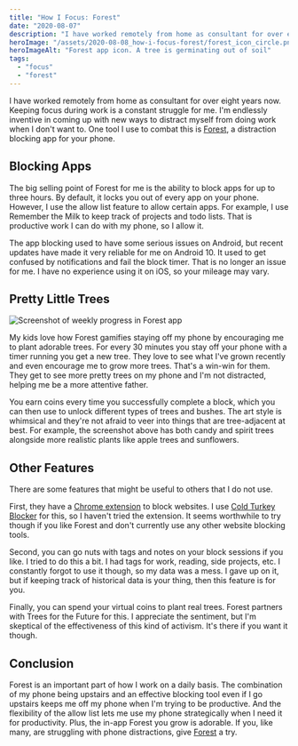 ```yaml
---
title: "How I Focus: Forest"
date: "2020-08-07"
description: "I have worked remotely from home as consultant for over eight years now. Keeping focus during work is a constant struggle for me. I'm endlessly inventive in coming up with new ways to distract myself from doing work when I don't want to. One tool I use to combat this is Forest, a distraction blocking app for your phone."
heroImage: "/assets/2020-08-08_how-i-focus-forest/forest_icon_circle.png"
heroImageAlt: "Forest app icon. A tree is germinating out of soil"
tags: 
  - "focus"
  - "forest"
---
```


I have worked remotely from home as consultant for over eight years now. Keeping focus during work is a constant struggle for me. I'm endlessly inventive in coming up with new ways to distract myself from doing work when I don't want to. One tool I use to combat this is [Forest](https://www.forestapp.cc/), a distraction blocking app for your phone.

## Blocking Apps

The big selling point of Forest for me is the ability to block apps for up to three hours. By default, it locks you out of every app on your phone. However, I use the allow list feature to allow certain apps. For example, I use Remember the Milk to keep track of projects and todo lists. That is productive work I can do with my phone, so I allow it.

The app blocking used to have some serious issues on Android, but recent updates have made it very reliable for me on Android 10. It used to get confused by notifications and fail the block timer. That is no longer an issue for me. I have no experience using it on iOS, so your mileage may vary.

## Pretty Little Trees

![Screenshot of weekly progress in Forest app](/assets/2020-08-08_how-i-focus-forest/weekly_forest_screenshot.png)

My kids love how Forest gamifies staying off my phone by encouraging me to plant adorable trees. For every 30 minutes you stay off your phone with a timer running you get a new tree. They love to see what I've grown recently and even encourage me to grow more trees. That's a win-win for them. They get to see more pretty trees on my phone and I'm not distracted, helping me be a more attentive father.

You earn coins every time you successfully complete a block, which you can then use to unlock different types of trees and bushes. The art style is whimsical and they're not afraid to veer into things that are tree-adjacent at best. For example, the screenshot above has both candy and spirit trees alongside more realistic plants like apple trees and sunflowers.

## Other Features

There are some features that might be useful to others that I do not use.

First, they have a [Chrome extension](https://chrome.google.com/webstore/detail/forest-stay-focused-be-pr/kjacjjdnoddnpbbcjilcajfhhbdhkpgk) to block websites. I use [Cold Turkey Blocker](https://getcoldturkey.com/) for this, so I haven't tried the extension. It seems worthwhile to try though if you like Forest and don't currently use any other website blocking tools.

Second, you can go nuts with tags and notes on your block sessions if you like. I tried to do this a bit. I had tags for work, reading, side projects, etc. I constantly forgot to use it though, so my data was a mess. I gave up on it, but if keeping track of historical data is your thing, then this feature is for you.

Finally, you can spend your virtual coins to plant real trees. Forest partners with Trees for the Future for this. I appreciate the sentiment, but I'm skeptical of the effectiveness of this kind of activism. It's there if you want it though.

## Conclusion

Forest is an important part of how I work on a daily basis. The combination of my phone being upstairs and an effective blocking tool even if I go upstairs keeps me off my phone when I'm trying to be productive. And the flexibility of the allow list lets me use my phone strategically when I need it for productivity. Plus, the in-app Forest you grow is adorable. If you, like many, are struggling with phone distractions, give [Forest](https://www.forestapp.cc/) a try.
